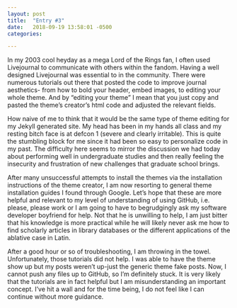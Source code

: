 ```yaml
---
layout: post
title:  "Entry #3"
date:   2018-09-19 13:58:01 -0500
categories:

---
```


In my 2003 cool heyday as a mega Lord of the Rings fan, I often used Livejournal to communicate with others within the fandom. Having a well designed Livejournal was essential to in the community. There were numerous tutorials out there that posted the code to improve journal aesthetics- from how to bold your header, embed images, to editing your whole theme. And by “editing your theme” I mean that you just copy and pasted the theme’s creator’s html code and adjusted the relevant fields.

How naive of me to think that it would be the same type of theme editing for my Jekyll generated site. My head has been in my hands all class and my resting bitch face is at defcon 1 (severe and clearly irritable). This is quite the stumbling block for me since it had been so easy to personalize code in my past. The difficulty here seems to mirror the discussion we had today about performing well in undergraduate studies and then really feeling the insecurity and frustration of new challenges that graduate school brings.  

After many unsuccessful attempts to install the themes via the installation instructions of the theme creator, I am now resorting to general theme installation guides I found through Google. Let’s hope that these are more helpful and relevant to my level of understanding of using GitHub, i.e. please, please work or I am going to have to begrudgingly ask my software developer boyfriend for help. Not that he is unwilling to help, I am just bitter that his knowledge is more practical while he will likely never ask me how to find scholarly articles in library databases or the different applications of the ablative case in Latin.

After a good hour or so of troubleshooting, I am throwing in the towel. Unfortunately, those tutorials did not help. I was able to have the theme show up but my posts weren’t up-just the generic theme fake posts. Now, I cannot push any files up to GitHub, so I’m definitely stuck. It is very likely that the tutorials are in fact helpful but I am misunderstanding an important concept. I’ve hit a wall and for the time being, I do not feel like I can continue without more guidance. 